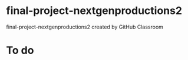 # final-project-nextgenproductions2
final-project-nextgenproductions2 created by GitHub Classroom
# To do 
